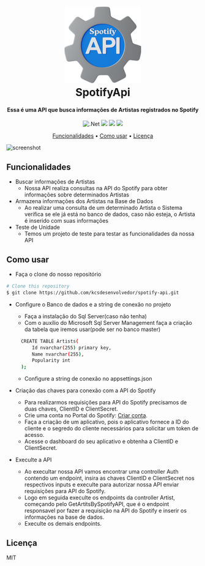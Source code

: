 
<h1 align="center">
  <br>
  <img src="https://github.com/kcsdesenvolvedor/spotify-api/blob/main/SpotifyApi/SpotifyApi/Assets/spotifyapi_logo.png" alt="SpotifyApi_logo" width="200">
  <br>
  SpotifyApi
  <br>
</h1>

<h4 align="center">Essa é uma API que busca informações de Artistas registrados no Spotify</h4>

<p align="center">
  <img src="https://img.shields.io/badge/.Net_8.0_-blue?logo=dotnet" alt=".Net">
  <img src="https://img.shields.io/badge/Sql_Server_2022-red?logo=liquibase">
  <img src="https://img.shields.io/badge/Dapper-8A2BE2?logo=deepgram">
  <img src="https://img.shields.io/badge/XUnit-green?logo=xstate">
</p>

<p align="center">
  <a href="#funcionalidades">Funcionalidades</a> •
  <a href="#how-to-use">Como usar</a> •
  <a href="#license">Licença</a>
</p>

![screenshot](https://github.com/kcsdesenvolvedor/spotify-api/blob/main/SpotifyApi/SpotifyApi/Assets/demostracao.gif)

## Funcionalidades

* Buscar informações de Artistas
  - Nossa API realiza consultas na API do Spotify para obter informações sobre determinados Artistas
* Armazena informações dos Artistas na Base de Dados
  - Ao realizar uma consulta de um determinado Artista o Sistema verifica se ele já está no banco de dados, caso não esteja, o Artista é inserido com suas informações
* Teste de Unidade
  - Temos um projeto de teste para testar as funcionalidades da nossa API

## Como usar

* Faça o clone do nosso repositório
```bash
# Clone this repository
$ git clone https://github.com/kcsdesenvolvedor/spotify-api.git
```

* Configure o Banco de dados e a string de conexão no projeto
  - Faça a instalação do Sql Server(caso não tenha)
  - Com o auxílio do Microsoft Sql Server Management faça a criação da tabela que iremos usar(pode ser no banco master)
  ```bash
    CREATE TABLE Artists(
	    Id nvarchar(255) primary key,
	    Name nvarchar(255),
	    Popularity int
    );
  ```
  - Configure a string de conexão no appsettings.json
    
* Criação das chaves para conexão com a API do Spotify
  - Para realizarmos requisições para API do Spotify precisamos de duas chaves, ClientID e ClientSecret.
  - Crie uma conta no Portal do Spotify: <a href="https://developer.spotify.com/">Criar conta</a>.
  - Faça a criação de um aplicativo, pois o aplicativo fornece a ID do cliente e o segredo do cliente necessários para solicitar um token de acesso.
  - Acesse o dashboard do seu aplicativo e obtenha a ClientID e ClientSecret.
 
* Execulte a API
  - Ao execultar nossa API vamos encontrar uma controller Auth contendo um endpoint, insira as chaves ClientID e ClientSecret nos respectivos inputs e execulte para autorizar nossa API enviar requisições para API do Spotify.
  - Logo em seguida execulte os endpoints da controller Artist, começando pelo GetArtitsBySpotifyAPI, que é o endpoint responsavel por fazer a requisição na API do Spotify e inserir os informações na base de dados.
  - Execulte os demais endpoints.

## Licença

MIT


